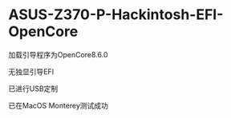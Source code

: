 # ASUS-Z370-P-Hackintosh-EFI-OpenCore
加载引导程序为OpenCore8.6.0

无独显引导EFI

已进行USB定制

已在MacOS Monterey测试成功
